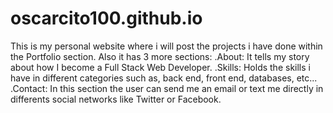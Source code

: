# oscarcito100.github.io
This is my personal website where i will post the projects i have done within
the Portfolio section. Also it has 3 more sections:
   .About: It tells my story about how I become a Full Stack Web Developer.
   .Skills: Holds the skills i have in different categories such as, back end,
            front end, databases, etc...
   .Contact: In this section the user can send me an email or text me directly
             in differents social networks like Twitter or Facebook.

